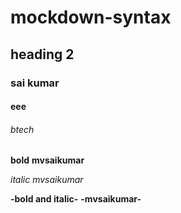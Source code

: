 # mockdown-syntax
## heading 2
### sai kumar
#### eee
###### btech
**bold**
**mvsaikumar**

*italic*
*mvsaikumar*

**-bold and italic-**
**-mvsaikumar-**
